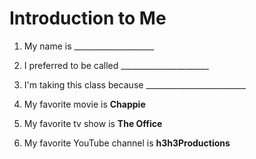 # Introduction to Me

1. My name is ____________________

1. I preferred to be called ______________________

1. I'm taking this class because _________________________

1. My favorite movie is **Chappie**

1. My favorite tv show is **The Office**

1. My favorite YouTube channel is **h3h3Productions**

